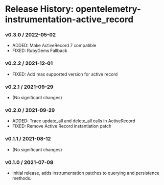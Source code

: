 # Release History: opentelemetry-instrumentation-active_record

### v0.3.0 / 2022-05-02

* ADDED: Make ActiveRecord 7 compatible 
* FIXED: RubyGems Fallback 

### v0.2.2 / 2021-12-01

* FIXED: Add max supported version for active record 

### v0.2.1 / 2021-09-29

* (No significant changes)

### v0.2.0 / 2021-09-29

* ADDED: Trace update_all and delete_all calls in ActiveRecord 
* FIXED: Remove Active Record instantiation patch 

### v0.1.1 / 2021-08-12

* (No significant changes)

### v0.1.0 / 2021-07-08

* Initial release, adds instrumentation patches to querying and persistence methods.
